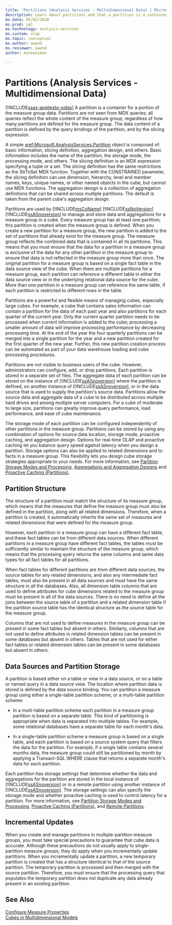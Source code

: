 ```yaml
---
title: "Partitions (Analysis Services - Multidimensional Data) | Microsoft Docs"
description: Learn about partitions and that a partition is a container for a portion of the measure group data.
ms.date: 05/02/2018
ms.prod: sql
ms.technology: analysis-services
ms.custom: olap
ms.topic: conceptual
ms.author: owend
ms.reviewer: owend
author: minewiskan

---
```

# Partitions (Analysis Services - Multidimensional Data)
[!INCLUDE[ssas-appliesto-sqlas](../includes/ssas-appliesto-sqlas.md)]
  A partition is a container for a portion of the measure group data. Partitions are not seen from MDX queries; all queries reflect the whole content of the measure group, regardless of how many partitions are defined for the measure group. The data content of a partition is defined by the query bindings of the partition, and by the slicing expression.  
  
 A simple <xref:Microsoft.AnalysisServices.Partition> object is composed of: basic information, slicing definition, aggregation design, and others. Basic information includes the name of the partition, the storage mode, the processing mode, and others. The slicing definition is an MDX expression specifying a tuple or a set. The slicing definition has the same restrictions as the StrToSet MDX function. Together with the CONSTRAINED parameter, the slicing definition can use dimension, hierarchy, level and member names, keys, unique names, or other named objects in the cube, but cannot use MDX functions. The aggregation design is a collection of aggregation definitions that can be shared across multiple partitions. The default is taken from the parent cube's aggregation design.  
  
 Partitions are used by [!INCLUDE[msCoName](../includes/msconame-md.md)] [!INCLUDE[ssNoVersion](../includes/ssnoversion-md.md)] [!INCLUDE[ssASnoversion](../includes/ssasnoversion-md.md)] to manage and store data and aggregations for a measure group in a cube. Every measure group has at least one partition; this partition is created when the measure group is defined. When you create a new partition for a measure group, the new partition is added to the set of partitions that already exist for the measure group. The measure group reflects the combined data that is contained in all its partitions. This means that you must ensure that the data for a partition in a measure group is exclusive of the data for any other partition in the measure group to ensure that data is not reflected in the measure group more than once. The original partition for a measure group is based on a single fact table in the data source view of the cube. When there are multiple partitions for a measure group, each partition can reference a different table in either the data source view or in the underlying relational data source for the cube. More than one partition in a measure group can reference the same table, if each partition is restricted to different rows in the table.  
  
 Partitions are a powerful and flexible means of managing cubes, especially large cubes. For example, a cube that contains sales information can contain a partition for the data of each past year and also partitions for each quarter of the current year. Only the current quarter partition needs to be processed when current information is added to the cube; processing a smaller amount of data will improve processing performance by decreasing processing time. At the end of the year the four quarterly partitions can be merged into a single partition for the year and a new partition created for the first quarter of the new year. Further, this new partition creation process can be automated as part of your data warehouse loading and cube processing procedures.  
  
 Partitions are not visible to business users of the cube. However, administrators can configure, add, or drop partitions. Each partition is stored in a separate set of files. The aggregate data of each partition can be stored on the instance of [!INCLUDE[ssASnoversion](../includes/ssasnoversion-md.md)] where the partition is defined, on another instance of [!INCLUDE[ssASnoversion](../includes/ssasnoversion-md.md)], or in the data source that is used to supply the partition's source data. Partitions allow the source data and aggregate data of a cube to be distributed across multiple hard drives and among multiple server computers. For a cube of moderate to large size, partitions can greatly improve query performance, load performance, and ease of cube maintenance.  
  
 The storage mode of each partition can be configured independently of other partitions in the measure group. Partitions can be stored by using any combination of options for source data location, storage mode, proactive caching, and aggregation design. Options for real-time OLAP and proactive caching let you balance query speed against latency when you design a partition. Storage options can also be applied to related dimensions and to facts in a measure group. This flexibility lets you design cube storage strategies appropriate to your needs. For more information, see [Partition Storage Modes and Processing](../../analysis-services/multidimensional-models-olap-logical-cube-objects/partitions-partition-storage-modes-and-processing.md), [Aggregations and Aggregation Designs](../../analysis-services/multidimensional-models-olap-logical-cube-objects/aggregations-and-aggregation-designs.md) and [Proactive Caching &#40;Partitions&#41;](../../analysis-services/multidimensional-models-olap-logical-cube-objects/partitions-proactive-caching.md).  
  
## Partition Structure  
 The structure of a partition must match the structure of its measure group, which means that the measures that define the measure group must also be defined in the partition, along with all related dimensions. Therefore, when a partition is created, it automatically inherits the same set of measures and related dimensions that were defined for the measure group.  
  
 However, each partition in a measure group can have a different fact table, and these fact tables can be from different data sources. When different partitions in a measure group have different fact tables, the tables must be sufficiently similar to maintain the structure of the measure group, which means that the processing query returns the same columns and same data types for all fact tables for all partitions.  
  
 When fact tables for different partitions are from different data sources, the source tables for any related dimensions, and also any intermediate fact tables, must also be present in all data sources and must have the same structure in all the databases. Also, all dimension table columns that are used to define attributes for cube dimensions related to the measure group must be present in all of the data sources. There is no need to define all the joins between the source table of a partition and a related dimension table if the partition source table has the identical structure as the source table for the measure group.  
  
 Columns that are not used to define measures in the measure group can be present in some fact tables but absent in others. Similarly, columns that are not used to define attributes in related dimension tables can be present in some databases but absent in others. Tables that are not used for either fact tables or related dimension tables can be present in some databases but absent in others.  
  
## Data Sources and Partition Storage  
 A partition is based either on a table or view in a data source, or on a table or named query in a data source view. The location where partition data is stored is defined by the data source binding. You can partition a measure group using either a single-table partition scheme, or a multi-table partition scheme:  
  
-   In a multi-table partition scheme each partition in a measure group partition is based on a separate table. This kind of partitioning is appropriate when data is separated into multiple tables. For example, some relational databases have a separate table for each month's data.  
  
-   In a single-table partition scheme a measure group is based on a single table, and each partition is based on a source system query that filters the data for the partition. For example, if a single table contains several months data, the measure group could still be partitioned by month by applying a Transact-SQL WHERE clause that returns a separate month's data for each partition.  
  
 Each partition has storage settings that determine whether the data and aggregations for the partition are stored in the local instance of [!INCLUDE[ssASnoversion](../includes/ssasnoversion-md.md)] or in a remote partition using another instance of [!INCLUDE[ssASnoversion](../includes/ssasnoversion-md.md)]. The storage settings can also specify the storage mode and whether proactive caching is used to control latency for a partition. For more information, see [Partition Storage Modes and Processing](../../analysis-services/multidimensional-models-olap-logical-cube-objects/partitions-partition-storage-modes-and-processing.md), [Proactive Caching &#40;Partitions&#41;](../../analysis-services/multidimensional-models-olap-logical-cube-objects/partitions-proactive-caching.md), and [Remote Partitions](../../analysis-services/multidimensional-models-olap-logical-cube-objects/partitions-remote-partitions.md).  
  
## Incremental Updates  
 When you create and manage partitions in multiple-partition measure groups, you must take special precautions to guarantee that cube data is accurate. Although these precautions do not usually apply to single-partition measure groups, they do apply when you incrementally update partitions. When you incrementally update a partition, a new temporary partition is created that has a structure identical to that of the source partition. The temporary partition is processed and then merged with the source partition. Therefore, you must ensure that the processing query that populates the temporary partition does not duplicate any data already present in an existing partition.  
  
## See Also  
 [Configure Measure Properties](../../analysis-services/multidimensional-models/configure-measure-properties.md)   
 [Cubes in Multidimensional Models](../../analysis-services/multidimensional-models/cubes-in-multidimensional-models.md)  
  
  
